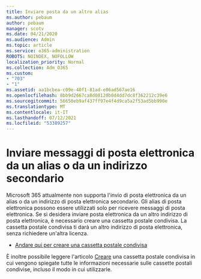 ```yaml
---
title: Inviare posta da un altro alias
ms.author: pebaum
author: pebaum
manager: scotv
ms.date: 04/21/2020
ms.audience: Admin
ms.topic: article
ms.service: o365-administration
ROBOTS: NOINDEX, NOFOLLOW
localization_priority: Normal
ms.collection: Adm_O365
ms.custom:
- "703"
- "1"
ms.assetid: aa1bcbea-c09e-40f1-81ad-e86ad567ae16
ms.openlocfilehash: 8bb9d2667ca8d08120b0d4dd7dc8f362212c39e6
ms.sourcegitcommit: 56650eb9af437ff97e4f4d9ca5a2f53ad5bb990e
ms.translationtype: MT
ms.contentlocale: it-IT
ms.lasthandoff: 07/12/2021
ms.locfileid: "53389257"
---
```

# <a name="send-email-from-an-alias-or-secondary-address"></a>Inviare messaggi di posta elettronica da un alias o da un indirizzo secondario

Microsoft 365 attualmente non supporta l'invio di posta elettronica da un alias o da un indirizzo di posta elettronica secondario. Gli alias di posta elettronica possono essere utilizzati solo per ricevere messaggi di posta elettronica. Se si desidera inviare posta elettronica da un altro indirizzo di posta elettronica, è necessario creare una cassetta postale condivisa. La cassetta postale condivisa ti darà un altro indirizzo di posta elettronica, senza richiedere un'altra licenza.
  
- [Andare qui per creare una cassetta postale condivisa](https://portal.office.com/AdminPortal/Home#/AssistedGuide/addemailoptions)

È inoltre possibile leggere l'articolo [Creare](/microsoft-365/admin/email/create-a-shared-mailbox) una cassetta postale condivisa in cui vengono spiegate tutte le informazioni necessarie sulle cassette postali condivise, incluso il modo in cui utilizzarle.